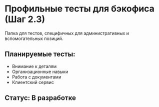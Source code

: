 # Профильные тесты для бэкофиса (Шаг 2.3)

Папка для тестов, специфичных для административных и вспомогательных позиций.

## Планируемые тесты:
- Внимание к деталям
- Организационные навыки
- Работа с документами
- Клиентский сервис

## Статус: В разработке
